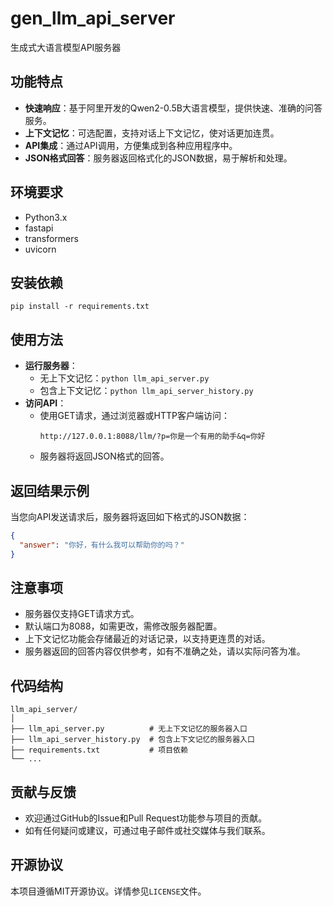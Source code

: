 # gen_llm_api_server
生成式大语言模型API服务器

## 功能特点
- **快速响应**：基于阿里开发的Qwen2-0.5B大语言模型，提供快速、准确的问答服务。
- **上下文记忆**：可选配置，支持对话上下文记忆，使对话更加连贯。
- **API集成**：通过API调用，方便集成到各种应用程序中。
- **JSON格式回答**：服务器返回格式化的JSON数据，易于解析和处理。

## 环境要求
- Python3.x
- fastapi
- transformers
- uvicorn

## 安装依赖
   ```
   pip install -r requirements.txt
   ```

## 使用方法
- **运行服务器**：
  - 无上下文记忆：`python llm_api_server.py`
  - 包含上下文记忆：`python llm_api_server_history.py`
- **访问API**：
  - 使用GET请求，通过浏览器或HTTP客户端访问：
    ```
    http://127.0.0.1:8088/llm/?p=你是一个有用的助手&q=你好
    ```
  - 服务器将返回JSON格式的回答。

## 返回结果示例
当您向API发送请求后，服务器将返回如下格式的JSON数据：
```json
{
  "answer": "你好，有什么我可以帮助你的吗？"
}
```

## 注意事项
- 服务器仅支持GET请求方式。
- 默认端口为8088，如需更改，需修改服务器配置。
- 上下文记忆功能会存储最近的对话记录，以支持更连贯的对话。
- 服务器返回的回答内容仅供参考，如有不准确之处，请以实际问答为准。

## 代码结构
```
llm_api_server/
│
├── llm_api_server.py          # 无上下文记忆的服务器入口
├── llm_api_server_history.py  # 包含上下文记忆的服务器入口
├── requirements.txt           # 项目依赖
└── ...
```

## 贡献与反馈
- 欢迎通过GitHub的Issue和Pull Request功能参与项目的贡献。
- 如有任何疑问或建议，可通过电子邮件或社交媒体与我们联系。

## 开源协议
本项目遵循MIT开源协议。详情参见`LICENSE`文件。
